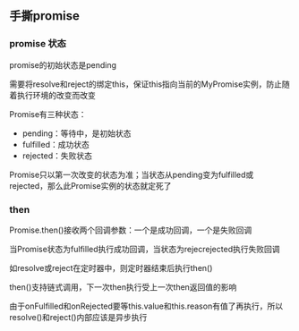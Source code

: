 ## 手撕promise

### promise 状态
promise的初始状态是pending

需要将resolve和reject的绑定this，保证this指向当前的MyPromise实例，防止随着执行环境的改变而改变

Promise有三种状态：
- pending：等待中，是初始状态
- fulfilled：成功状态
- rejected：失败状态

Promise只以第一次改变的状态为准；当状态从pending变为fulfilled或rejected，那么此Promise实例的状态就定死了

### then

Promise.then()接收两个回调参数：一个是成功回调，一个是失败回调

当Promise状态为fulfilled执行成功回调，当状态为rejecrejected执行失败回调

如resolve或reject在定时器中，则定时器结束后执行then()

then()支持链式调用，下一次then执行受上一次then返回值的影响

由于onFulfilled和onRejected要等this.value和this.reason有值了再执行，所以resolve()和reject()内部应该是异步执行
